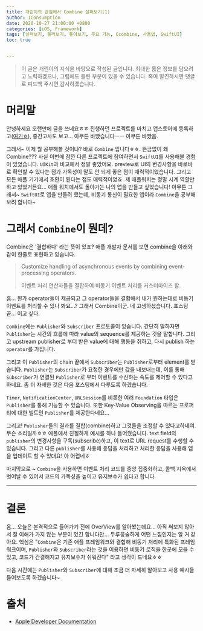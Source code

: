 ```yaml
---
title: 개린이의 관점에서 Combine 살펴보기(1)
author: 1Consumption
date: 2020-10-27 21:00:00 +0800
categories: [iOS, Framework]
tags: [살펴보기, 둘러보기, 톺아보기, 주요 기능, Ccombine, 사용법, SwiftUI]
toc: true


---
```


> 이 글은 개린이의 지식을 바탕으로 작성된 글입니다. 최대한 옳은 정보를 담으려고 노력하겠으나, 그럼에도 틀린 부분이 있을 수 있습니다. 혹여 발견하시면 댓글로 피드백 주시면 감사하겠습니다.

# 머리말

안녕하세요 오랜만에 글을 쓰네요ㅎㅎ 진행하던 프로젝트를 마치고 앱스토어에 등록하고([여기ㅎ](https://apps.apple.com/kr/app/idillust/id1541265662)), 중간고사도 보고... 아무튼 바빴습니다ㅡㅡ 아무튼 바빴음. 

그래서~ 이제 뭘 공부해볼 것이냐? 바로 `Combine` 입니다ㅎㅎ. 뜬금없이 왜 Combine??? 사실 이번에 잠깐 다른 프로젝트에 참여하면서 `SwiftUI`를 사용해볼 경험이 있었습니다. `UIKit`과 비교해서 정말 좋았어요. preview로 UI의 변경사항을 바로바로 확인할 수 있다는 점과 가독성이 말도 안 되게 좋은 점이 매력적이었습니다. 그리고 모든 애플 기기에서 호환이 된다는 점도 매력적이었죠. 제 애플워치는 정말 시계 역할만 하고 있었거든요... 애플 워치에서도 돌아가는 나의 앱을 만들고 싶었습니다! 아무튼 그래서~ `SwiftUI`로 앱을 만들려 했는데, 비동기 통신이 필요한 앱이라 `Combine`을 공부해보려 합니다~

# 그래서 `Combine`이 뭔데?

Combine은 '결합하다' 라는 뜻이 있죠? 애플 개발자 문서를 보면 combine을 아래와 같이 한줄로 표현하고 있습니다.

> Customize handling of asynchronous events by combining event-processing operators.
>
> 이벤트 처리 연산자들을 결합하여 비동기 이벤트 처리를 커스터마이즈 함.

흠... 뭔가 operator들이 제공되고 그 operator들을 결합해서 내가 원하는대로 비동기 이벤트를 처리할 수 있나 봐요...? 그래서 Combine이군. 네 고생하셨습니다. 포스팅 끝... 이고 싶다.

`Combine`에는 `Publisher`와 `Subscriber` 프로토콜이 있습니다. 간단히 말하자면 `Publisher`는 시간의 흐름에 따라 value의 sequence를 제공하는 것을 말합니다. 그리고 upstream publisher로 부터 받은 value에 대해 행동을 취하고, 다시 publish 하는 `operator`를 가집니다.

그리고 이 `Publisher`의 chain 끝에서 `Subscriber`는  `Publisher`로부터 element를 받습니다. `Publisher`는 `Subscriber`가 요청한 경우에만 값을 내보내는데, 이를 통해 `Subscriber`가 연결된 `Publisher`로 부터 이벤트를 수신하는 속도를 제어할 수 있다고 하네요. 좀 더 자세한 것은 다음 포스팅에서 다루도록 하겠습니다.

`Timer`, `NotificationCenter`, `URLSession`를 비롯한 여러 `Foundation` 타입은 `Publisher`를 통해 기능할 수 있습니다. 또한 Key-Value Observing을 따르는 프로퍼티에 대한 빌트인  `Publisher`를 제공한다네요...

그리고! `Publisher`들의 결과를 결합(combine)하고 그것들을 조정할 수 있다고하네여. 무슨 소리일까ㅎㅎ 애플에서 친절하게 예시를 하나 들어줬습니다. text field의 `publisher`의  변경사항을 구독(subscribe)하고, 이 text로 URL request를 수행할 수 있습니다. 그리고 다른 `publisher`를 사용해 응답을 처리하고 처리한 응답을 사용해 앱을 업데이트 할 수 있대요! 아 어렵네ㅎ

마지막으로 ~ `Combine`을 사용하면 이벤트 처리 코드를 중앙 집중화하고, 콜백 지옥에서 벗어날 수 있어서 코드의 가독성을 높이고 유지보수가 쉽다고 합니다.

------------------------------------------

# 결론

음... 오늘은 본격적으로 들어가기 전에 OverView를 알아봤는데요... 아직 써보지 않아서 잘 이해가 가지 않는 부분이 있긴 합니다만... 두루뭉술하게 어떤 느낌인지는 알 거 같아요. 핵심은 "`Combine`은 기존 애플 프레임워크와 결합해 비동기 처리에 특화된 프레임워크이며, `Publisher`와 `Subscriber`라는 것을 이용하면 비동기 로직을 한곳에 모을 수 있고, 코드가 간결해지고 유지보수가 쉬워진다" 라고 생각이 드네요ㅎㅎ

다음 시간에는  `Publisher`와 `Subscriber`에 대해 조금 더 자세히 알아보고 사용 예시들 들어보도록 하겠습니다~

# 출처

* [Apple Developer Documentation](https://developer.apple.com/documentation/combine)